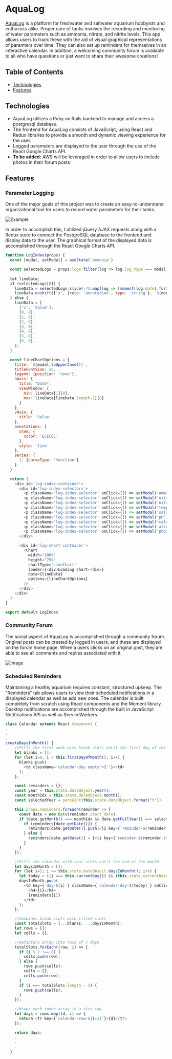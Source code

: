 # AquaLog

[AquaLog](https://aqua-log-rails.herokuapp.com/#/) is a platform for freshwater and saltwater aquarium hobbyists and enthusists alike. Proper care of tanks involves the recording and monitoring of water parameters such as ammonia, nitrate, and nitrite levels. This app allows users to track these with the aid of visual graphical representations of paramters over time. They can also set up reminders for themselves in an interactive calendar. In addition, a welcoming community forum is available to all who have questions or just want to share their awesome creations!

## Table of Contents
+ [Technologies](#technologies)
+ [Features](#features)

## Technologies
+ AquaLog utilizes a Ruby on Rails backend to manage and access a postgresql database.
+ The frontend for AquaLog consists of JavaScript, using React and Redux libraries to provide a smooth and dynamic viewing experience for the user.
+ Logged parameters are displayed to the user through the use of the React Google Charts API.
+ **To be added:** AWS will be leveraged in order to allow users to include photos in their forum posts

## Features
### Parameter Logging
One of the major goals of this project was to create an easy-to-understand organizational tool for users to record water parameters for their tanks.

![Example](https://media.giphy.com/media/DgtlXJULXH9V9AS3LE/giphy.gif)

In order to accomplish this, I utilized jQuery AJAX requests along with a Redux store to connect the PostgreSQL database to the frontend and display data to the user. The graphical format of the displayed data is accomplished through the React Google Charts API.

```javascript
function LogIndex(props) {
  const [modal, setModal] = useState('ammonia')

  const selectedLogs = props.logs.filter(log => log.log_type === modal)
  
  let lineData;
  if (selectedLogs[0]) {
    lineData = selectedLogs.slice(-7).map(log => [moment(log.date).format('MM/DD/YY HH:MM A'), '',log.value])
    lineData.unshift(['x', {role: 'annotation', type: 'string'}, `${modal}`])
  } else {
    lineData = [
      ['x', 'Value'],
      [0, 0],
      [1, 0],
      [2, 0],
      [3, 0],
      [4, 0],
      [5, 0],
      [6, 0],
    ];
  }

  const lineChartOptions = {
    title: `${modal.toUpperCase()}`,
    titleFontSize: 25,
    legend: {position: 'none'},
    hAxis: {
      title: "Date",
      viewWindow: {
        min: lineData[1][0],
        max: lineData[lineData.length-1][0]
      }
    },
    vAxis: {
      title: 'Value'
    },
    annotations: {
      stem: {
        color: 'ECECEC'
      },
      style: 'line'
    },
    series: {
      1: {curveType: 'function'}
    }
  }

  return (
    <div id='log-index-container'>
      <div id='log-index-selectors'>
        <p className='log-index-selector' onClick={() => setModal('ammonia')}>Ammonia</p>
        <p className='log-index-selector' onClick={() => setModal('nitrite')}>Nitrite</p>
        <p className='log-index-selector' onClick={() => setModal('nitrate')}>Nitrate</p>
        <p className='log-index-selector' onClick={() => setModal('temperature')}>Temperature</p>
        <p className='log-index-selector' onClick={() => setModal('salinity')}>Salinity</p>
        <p className='log-index-selector' onClick={() => setModal('pH')}>pH</p>
        <p className='log-index-selector' onClick={() => setModal('calcium')}>Calcium</p>
        <p className='log-index-selector' onClick={() => setModal('alkalinity')}>Alkalinity</p>
        <p className='log-index-selector' onClick={() => setModal('phosphate')}>Phosphate</p>
      </div>

      <div id='log-chart-container'>
        <Chart
          width="100%"
          height="75%"
          chartType='LineChart'
          loader={<div>Loading Chart</div>}
          data={lineData}
          options={lineChartOptions}
        />
      </div>
    </div>
  )
}

export default LogIndex
```

### Community Forum
The social aspect of AquaLog is accomplished through a community forum. Original posts can be created by logged in users, and these are displayed on the forum home page. When a users clicks on an original post, they are able to see all comments and replies associated with it.

![image](https://raw.githubusercontent.com/KevinHJo/aqua-log-rails/main/public/aqualog-forum.PNG)

### Scheduled Reminders
Maintaining a healthy aquarium requires constant, structured upkeep. The "Reminders" tab allows users to view their scheduled notifications in a displayed calendar as well as add new ones. The calendar is built completely from scratch using React components and the Moment library. Desktop notifications are accomplished through the built in JavaScript Notifications API as well as ServiceWorkers.

```javascript
class Calendar extends React.Component {
.
.
.
createDaysInMonth() {
    //Fills the first week with blank slots until the first day of the month
    let blanks = [];
    for (let i=0; i < this.firstDayOfMonth(); i++) {
      blanks.push(
        <td className='calendar-day empty'>{''}</td>
      );
    };

    const reminders = {};
    const year = this.state.dateObject.year();
    const monthIdx = this.state.dateObject.month();
    const selectedYear = parseInt(this.state.dateObject.format("Y"))

    this.props.reminders.forEach(reminder => {
      const date = new Date(reminder.start_date)
      if (date.getMonth() === monthIdx && date.getFullYear() === selectedYear) {
        if (reminders[date.getDate()]) {
          reminders[date.getDate()].push(<li key={`reminder-${reminder.id}`} className='calendar-reminder' onClick={e => this.toggleReminderShow(e, reminder)}>{reminder.title}</li>)
        } else {
          reminders[date.getDate()] = [<li key={`reminder-${reminder.id}`} className='calendar-reminder' onClick={e => this.toggleReminderShow(e, reminder)}>{reminder.title}</li>]
        }
      }
    });

    //Fills the calendar with real slots until the end of the month
    let daysInMonth = [];
    for (let i=1; i <= this.state.dateObject.daysInMonth(); i++) {
      let today = ((i === this.currentDay()) && (this.state.currentDate.month() === monthIdx) && (this.state.currentDate.year() === year)) ? 'today' : '';
      daysInMonth.push(
        <td key={`day-${i}`} className={`calendar-day-${today}`} onClick={this.props.toggleModal}>
          <h4>{i}</h4>
          {reminders[i]}
        </td>
      );
    };

    //Combines blank slots with filled slots
    const totalSlots = [...blanks, ...daysInMonth];
    let rows = [];
    let cells = [];

    //Refactors array into rows of 7 days
    totalSlots.forEach((row, i) => {
      if (i % 7 !== 0) {
        cells.push(row);
      } else {
        rows.push(cells);
        cells = [];
        cells.push(row);
      }
      if (i === totalSlots.length - 1) {
        rows.push(cells);
      }
    });

    //Wraps each inner array in a <tr> tag
    let days = rows.map((d, i) => {
      return <tr key={`calendar-row-${i+1}`}>{d}</tr>
    });

    return days;
    .
    .
    .
  }
